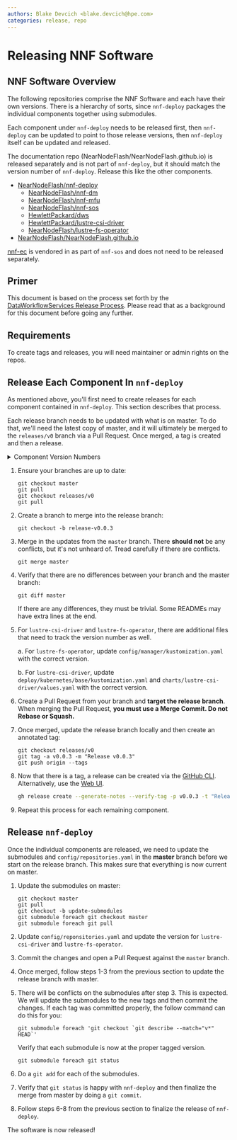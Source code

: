 ```yaml
---
authors: Blake Devcich <blake.devcich@hpe.com>
categories: release, repo
---
```


# Releasing NNF Software

## NNF Software Overview

The following repositories comprise the NNF Software and each have their own versions. There is a
hierarchy of sorts, since `nnf-deploy` packages the individual components together using submodules.

Each component under `nnf-deploy` needs to be released first, then `nnf-deploy` can be updated to
point to those release versions, then `nnf-deploy` itself can be updated and released.

The documentation repo (NearNodeFlash/NearNodeFlash.github.io) is released separately and is not
part of `nnf-deploy`, but it should match the version number of `nnf-deploy`. Release this like the
other components.

- [NearNodeFlash/nnf-deploy](https://github.com/NearNodeFlash/nnf-deploy)
    * [NearNodeFlash/nnf-dm](https://github.com/NearNodeFlash/nnf-dm)
    * [NearNodeFlash/nnf-mfu](https://github.com/NearNodeFlash/nnf-mfu)
    * [NearNodeFlash/nnf-sos](https://github.com/NearNodeFlash/nnf-sos)
    * [HewlettPackard/dws](https://github.com/HewlettPackard/dws)
    * [HewlettPackard/lustre-csi-driver](https://github.com/HewlettPackard/lustre-csi-driver)
    * [NearNodeFlash/lustre-fs-operator](https://github.com/NearNodeFlash/lustre-fs-operator)
- [NearNodeFlash/NearNodeFlash.github.io](https://github.com/NearNodeFlash/NearNodeFlash.github.io)

[nnf-ec](https://github.com/NearNodeFlash/nnf-ec) is vendored in as part of `nnf-sos` and does not
need to be released separately.

## Primer

This document is based on the process set forth by the [DataWorkflowServices Release
Process](https://dataworkflowservices.github.io/v0.0.1/repo-guides/create-a-release/readme/#github-release-process).
Please read that as a background for this document before going any further.

## Requirements

To create tags and releases, you will need maintainer or admin rights on the repos.

## Release Each Component In `nnf-deploy`

As mentioned above, you'll first need to create releases for each component contained in
`nnf-deploy`. This section describes that process.

Each release branch needs to be updated with what is on master. To do that, we'll need the latest
copy of master, and it will ultimately be merged to the `releases/v0` branch via a Pull Request.
Once merged, a tag is created and then a release.

<details>
<summary>Component Version Numbers</summary>
Each component has its own version number that needs to be incremented. Make sure you change the
version numbers in the commands below to match the new version for the component. The `v0.0.3` is
just an example.
</details>

1. Ensure your branches are up to date:

    ```shell
    git checkout master
    git pull
    git checkout releases/v0
    git pull
    ```

2. Create a branch to merge into the release branch:

    ```shell
    git checkout -b release-v0.0.3
    ```

3. Merge in the updates from the `master` branch. There **should not** be any conflicts, but it's
   not unheard of. Tread carefully if there are conflicts.

    ```shell
    git merge master
    ```

4. Verify that there are no differences between your branch and the master branch:

    ```shell
    git diff master
    ```

    If there are any differences, they must be trivial. Some READMEs may have extra lines at the
    end.

5. For `lustre-csi-driver` and `lustre-fs-operator`, there are additional files that need to track
   the version number as well.

    a. For `lustre-fs-operator`, update `config/manager/kustomization.yaml` with the correct
    version.

    b. For `lustre-csi-driver`, update `deploy/kubernetes/base/kustomization.yaml` and
    `charts/lustre-csi-driver/values.yaml` with the correct version.

6. Create a Pull Request from your branch and **target the release branch**. When merging the Pull
   Request, **you must use a Merge Commit. Do not Rebase or Squash.**

7. Once merged, update the release branch locally and then create an annotated tag:

    ```shell
    git checkout releases/v0
    git tag -a v0.0.3 -m "Release v0.0.3"
    git push origin --tags
    ```

8. Now that there is a tag, a release can be created via the [GitHub CLI](https://cli.github.com/).
   Alternatively, use the [Web UI](https://github.com/NearNodeFlash/nnf-dm/releases/new).

    ```bash
    gh release create --generate-notes --verify-tag -p v0.0.3 -t "Release v0.0.3"
    ```

9. Repeat this process for each remaining component.

## Release `nnf-deploy`

Once the individual components are released, we need to update the submodules and
`config/repositories.yaml` in the **master** branch before we start on the release branch. This makes
sure that everything is now current on master.

1. Update the submodules on master:

    ```shell
    git checkout master
    git pull
    git checkout -b update-submodules
    git submodule foreach git checkout master
    git submodule foreach git pull
    ```

2. Update `config/reponsitories.yaml` and update the version for `lustre-csi-driver` and `lustre-fs-operator`.

3. Commit the changes and open a Pull Request against the `master` branch.

4. Once merged, follow steps 1-3 from the previous section to update the release branch with master.

5. There will be conflicts on the submodules after step 3. This is expected. We will update the
   submodules to the new tags and then commit the changes.  If each tag was committed properly, the
   follow command can do this for you:

    ```shell
    git submodule foreach 'git checkout `git describe --match="v*" HEAD`'
    ```

    Verify that each submodule is now at the proper tagged version.

    ```shell
    git submodule foreach git status
    ```

6. Do a `git add` for each of the submodules.

7. Verify that `git status` is happy with `nnf-deploy` and then finalize the merge from master by
   doing a `git commit`.

8. Follow steps 6-8 from the previous section to finalize the release of `nnf-deploy`.

The software is now released!
